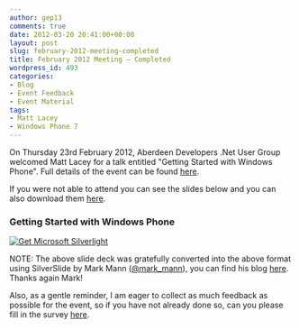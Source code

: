 ```yaml
---
author: gep13
comments: true
date: 2012-03-20 20:41:00+00:00
layout: post
slug: february-2012-meeting-completed
title: February 2012 Meeting – Completed
wordpress_id: 493
categories:
- Blog
- Event Feedback
- Event Material
tags:
- Matt Lacey
- Windows Phone 7
---
```


On Thursday 23rd February 2012, Aberdeen Developers .Net User Group welcomed Matt Lacey for a talk entitled "Getting Started with Windows Phone". Full details of the event can be found [here](http://adnuguk-feb2012.eventbrite.com/).




If you were not able to attend you can see the slides below and you can also download them [here](http://www.aberdeendevelopers.co.uk/uploads/meetings/awesome-wp-aberdeen-120314105346-phpapp02.pptx).




### Getting Started with Windows Phone




[ ![Get Microsoft Silverlight](http://go.microsoft.com/fwlink/?LinkId=161376) ](http://go.microsoft.com/fwlink/?LinkID=149156&v=4.0.50401.0)







NOTE: The above slide deck was gratefully converted into the above format using SilverSlide by Mark Mann ([@mark_mann](http://twitter.com/#!/@mark_mann)), you can find his blog [here](http://blog.mark-mann.co.uk/). Thanks again Mark!




Also, as a gentle reminder, I am eager to collect as much feedback as possible for the event, so if you have not already done so, can you please fill in the survey [here](http://www.surveymonkey.com/s/3QKN2DG).
